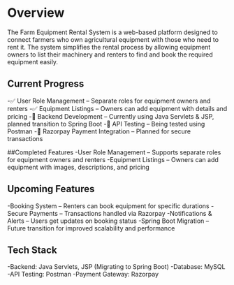 # Overview
The Farm Equipment Rental System is a web-based platform designed to connect farmers who own agricultural equipment with those who need to rent it. The system simplifies the rental process by allowing equipment owners to list their machinery and renters to find and book the required equipment easily.

## Current Progress
-✅ User Role Management – Separate roles for equipment owners and renters
-✅ Equipment Listings – Owners can add equipment with details and pricing
-🔄 Backend Development – Currently using Java Servlets & JSP, planned transition to Spring Boot
-🔄 API Testing – Being tested using Postman
-🔄 Razorpay Payment Integration – Planned for secure transactions

##Completed Features
-User Role Management – Supports separate roles for equipment owners and renters
-Equipment Listings – Owners can add equipment with images, descriptions, and pricing
## Upcoming Features
-Booking System – Renters can book equipment for specific durations
-Secure Payments – Transactions handled via Razorpay
-Notifications & Alerts – Users get updates on booking status
-Spring Boot Migration – Future transition for improved scalability and performance
## Tech Stack
-Backend: Java Servlets, JSP (Migrating to Spring Boot)
-Database: MySQL
-API Testing: Postman
-Payment Gateway: Razorpay
